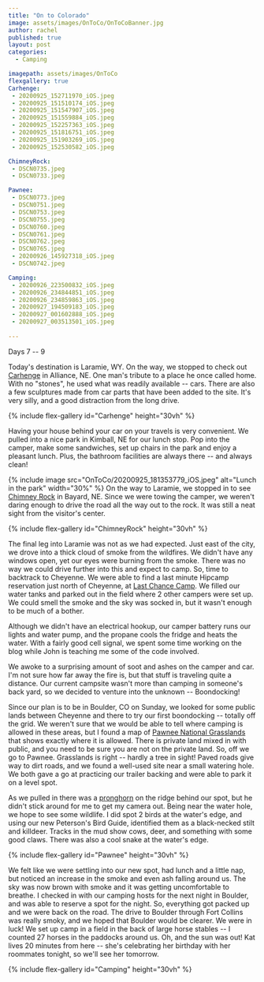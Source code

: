 ```yaml
---
title: "On to Colorado"
image: assets/images/OnToCo/OnToCoBanner.jpg
author: rachel
published: true
layout: post
categories:
  - Camping

imagepath: assets/images/OnToCo
flexgallery: true
Carhenge:
 - 20200925_152711970_iOS.jpeg
 - 20200925_151510174_iOS.jpeg
 - 20200925_151547907_iOS.jpeg
 - 20200925_151559884_iOS.jpeg
 - 20200925_152257363_iOS.jpeg
 - 20200925_151816751_iOS.jpeg
 - 20200925_151903269_iOS.jpeg
 - 20200925_152530582_iOS.jpeg

ChimneyRock:
 - DSCN0735.jpeg
 - DSCN0733.jpeg

Pawnee:
 - DSCN0773.jpeg
 - DSCN0751.jpeg
 - DSCN0753.jpeg
 - DSCN0755.jpeg
 - DSCN0760.jpeg
 - DSCN0761.jpeg
 - DSCN0762.jpeg
 - DSCN0765.jpeg
 - 20200926_145927318_iOS.jpeg
 - DSCN0742.jpeg

Camping:
 - 20200926_223500832_iOS.jpeg
 - 20200926_234844851_iOS.jpeg
 - 20200926_234859863_iOS.jpeg
 - 20200927_194509183_iOS.jpeg
 - 20200927_001602888_iOS.jpeg
 - 20200927_003513501_iOS.jpeg
 
---
```


Days 7 -- 9

Today's destination is Laramie, WY. On the way, we stopped to check out
[Carhenge](https://www.roadsideamerica.com/story/2606) in Alliance, NE.
One man's tribute to a place he once called home. With no "stones", he
used what was readily available -- cars. There are also a few sculptures
made from car parts that have been added to the site. It's very silly,
and a good distraction from the long drive.

{% include flex-gallery id="Carhenge" height="30vh" %}

Having your house behind your car on your travels is very convenient. We
pulled into a nice park in Kimball, NE for our lunch stop. Pop into the
camper, make some sandwiches, set up chairs in the park and enjoy a
pleasant lunch. Plus, the bathroom facilities are always there -- and
always clean!

{% include image 
  src="OnToCo/20200925_181353779_iOS.jpeg" 
  alt="Lunch in the park" 
  width="30%" 
%}
On the way to Laramie, we stopped in to see [Chimney
Rock](https://www.nps.gov/nr/travel/scotts_bluff/chimney_rock.html) in
Bayard, NE. Since we were towing the camper, we weren't daring enough to
drive the road all the way out to the rock. It was still a neat sight
from the visitor's center.

{% include flex-gallery id="ChimneyRock" height="30vh" %}

The final leg into Laramie was not as we had expected. Just east of the
city, we drove into a thick cloud of smoke from the wildfires. We didn't
have any windows open, yet our eyes were burning from the smoke. There
was no way we could drive further into this and expect to camp. So, time
to backtrack to Cheyenne. We were able to find a last minute Hipcamp
reservation just north of Cheyenne, at [Last Chance
Camp](https://www.hipcamp.com/wyoming/last-chance-camp-lodging-bus/ranch-camp).
We filled our water tanks and parked out in the field where 2 other
campers were set up. We could smell the smoke and the sky was socked in,
but it wasn't enough to be much of a bother.

Although we didn't have an electrical hookup, our camper battery runs
our lights and water pump, and the propane cools the fridge and heats
the water. With a fairly good cell signal, we spent some time working on
the blog while John is teaching me some of the code involved.

We awoke to a surprising amount of soot and ashes on the camper and car.
I'm not sure how far away the fire is, but that stuff is traveling quite
a distance. Our current campsite wasn't more than camping in someone's
back yard, so we decided to venture into the unknown -- Boondocking!

Since our plan is to be in Boulder, CO on Sunday, we looked for some
public lands between Cheyenne and there to try our first boondocking --
totally off the grid. We weren't sure that we would be able to tell
where camping is allowed in these areas, but I found a map of [Pawnee
National
Grasslands](https://www.fs.usda.gov/wps/portal/fsinternet/cs/detail/!ut/p/z0/04_Sj9CPykssy0xPLMnMz0vMAfIjo8zijQwgwNHCwN_DI8zPyBcqYKBfkO2oCABZcx5g/?position=Not%20Yet%20Determined.Html&pname=Arapaho&ss=110210&navtype=BROWSEBYSUBJECT&pnavid=null&navid=170000000)
that shows exactly where it is allowed. There is private land mixed in
with public, and you need to be sure you are not on the private land.
So, off we go to Pawnee. Grasslands is right -- hardly a tree in sight!
Paved roads give way to dirt roads, and we found a well-used site near a
small watering hole. We both gave a go at practicing our trailer backing
and were able to park it on a level spot.

As we pulled in there was a
[pronghorn](https://nhpbs.org/natureworks/pronghorn.htm) on the ridge
behind our spot, but he didn't stick around for me to get my camera out.
Being near the water hole, we hope to see some wildlife. I did spot 2
birds at the water's edge, and using our new Peterson's Bird Guide,
identified them as a black-necked stilt and killdeer. Tracks in the mud
show cows, deer, and something with some good claws. There was also a
cool snake at the water's edge.

{% include flex-gallery id="Pawnee" height="30vh" %}

We felt like we were settling into our new spot, had lunch and a little
nap, but noticed an increase in the smoke and even ash falling around
us. The sky was now brown with smoke and it was getting uncomfortable to
breathe. I checked in with our camping hosts for the next night in
Boulder, and was able to reserve a spot for the night. So, everything
got packed up and we were back on the road. The drive to Boulder through
Fort Collins was really smoky, and we hoped that Boulder would be
clearer. We were in luck! We set up camp in a field in the back of large
horse stables -- I counted 27 horses in the paddocks around us. Oh, and
the sun was out! Kat lives 20 minutes from here -- she's celebrating her
birthday with her roommates tonight, so we'll see her tomorrow.

{% include flex-gallery id="Camping" height="30vh" %}

